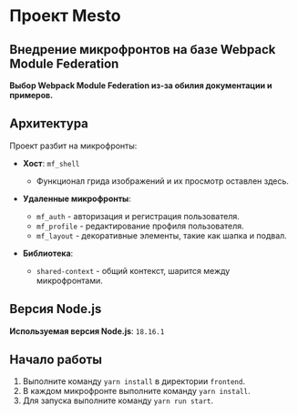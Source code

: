 # Проект Mesto

## Внедрение микрофронтов на базе Webpack Module Federation

**Выбор Webpack Module Federation из-за обилия документации и примеров.**

## Архитектура

Проект разбит на микрофронты:

- **Хост**: `mf_shell`
    - Функционал грида изображений и их просмотр оставлен здесь.

- **Удаленные микрофронты**:
    - `mf_auth` - авторизация и регистрация пользователя.
    - `mf_profile` - редактирование профиля пользователя.
    - `mf_layout` - декоративные элементы, такие как шапка и подвал.

- **Библиотека**:
    - `shared-context` - общий контекст, шарится между микрофронтами.

## Версия Node.js

**Используемая версия Node.js**: `18.16.1`

## Начало работы

1. Выполните команду `yarn install` в директории `frontend`.
2. В каждом микрофронте выполните команду `yarn install`.
3. Для запуска выполните команду `yarn run start`.

